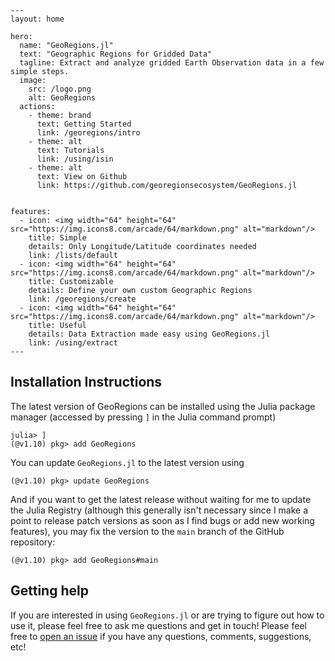 ```@raw html
---
layout: home

hero:
  name: "GeoRegions.jl"
  text: "Geographic Regions for Gridded Data"
  tagline: Extract and analyze gridded Earth Observation data in a few simple steps.
  image:
    src: /logo.png
    alt: GeoRegions
  actions:
    - theme: brand
      text: Getting Started
      link: /georegions/intro
    - theme: alt
      text: Tutorials
      link: /using/isin
    - theme: alt
      text: View on Github
      link: https://github.com/georegionsecosystem/GeoRegions.jl
      

features:
  - icon: <img width="64" height="64" src="https://img.icons8.com/arcade/64/markdown.png" alt="markdown"/>
    title: Simple
    details: Only Longitude/Latitude coordinates needed
    link: /lists/default
  - icon: <img width="64" height="64" src="https://img.icons8.com/arcade/64/markdown.png" alt="markdown"/>
    title: Customizable
    details: Define your own custom Geographic Regions
    link: /georegions/create
  - icon: <img width="64" height="64" src="https://img.icons8.com/arcade/64/markdown.png" alt="markdown"/>
    title: Useful
    details: Data Extraction made easy using GeoRegions.jl
    link: /using/extract
---
```

## Installation Instructions

The latest version of GeoRegions can be installed using the Julia package manager (accessed by pressing `]` in the Julia command prompt)
```julia-repl
julia> ]
(@v1.10) pkg> add GeoRegions
```

You can update `GeoRegions.jl` to the latest version using
```julia-repl
(@v1.10) pkg> update GeoRegions
```

And if you want to get the latest release without waiting for me to update the Julia Registry (although this generally isn't necessary since I make a point to release patch versions as soon as I find bugs or add new working features), you may fix the version to the `main` branch of the GitHub repository:
```julia-repl
(@v1.10) pkg> add GeoRegions#main
```

## Getting help
If you are interested in using `GeoRegions.jl` or are trying to figure out how to use it, please feel free to ask me questions and get in touch!  Please feel free to [open an issue](https://github.com/JuliaClimate/GeoRegions.jl/issues/new) if you have any questions, comments, suggestions, etc!
